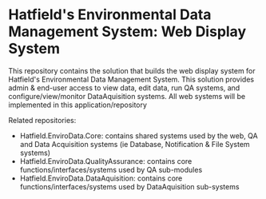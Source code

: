 # Hatfield's Environmental Data Management System: Web Display System  #

This repository contains the solution that builds the web display system for Hatfield's Environmental Data Management System. This solution provides admin & end-user access to view data, edit data, run QA systems, and configure/view/monitor DataAquisition systems. All web systems will be implemented in this application/repository

Related repositories:
* Hatfield.EnviroData.Core: contains shared systems used by the web, QA and Data Acquisition systems (ie Database, Notification & File System systems)
*	Hatfield.EnviroData.QualityAssurance: contains core functions/interfaces/systems used by QA sub-modules
*	Hatfield.EnviroData.DataAquisition: contains core functions/interfaces/systems used by DataAquisition sub-systems
